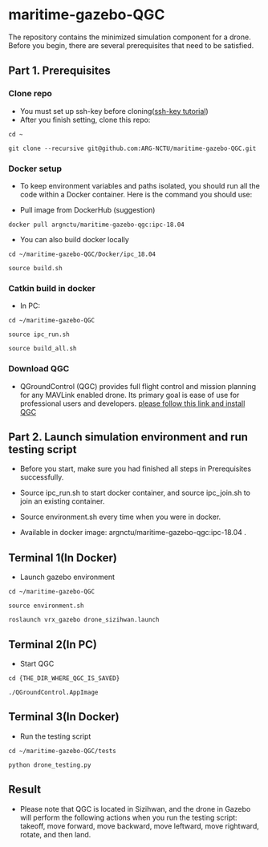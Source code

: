 # maritime-gazebo-QGC

The repository contains the minimized simulation component for a drone. Before you begin, there are several prerequisites that need to be satisfied.

## Part 1. Prerequisites

### Clone repo
* You must set up ssh-key before cloning([ssh-key tutorial](https://docs.github.com/en/authentication/connecting-to-github-with-ssh/generating-a-new-ssh-key-and-adding-it-to-the-ssh-agent))
* After you finish setting, clone this repo:
```
cd ~
```
```
git clone --recursive git@github.com:ARG-NCTU/maritime-gazebo-QGC.git
```
### Docker setup
* To keep environment variables and paths isolated, you should run all the code within a Docker container. Here is the command you should use:

*  Pull image from DockerHub (suggestion)
```
docker pull argnctu/maritime-gazebo-qgc:ipc-18.04 
```

* You can also build docker locally

```
cd ~/maritime-gazebo-QGC/Docker/ipc_18.04
```
```
source build.sh
```

### Catkin build in docker 

* In PC:
```
cd ~/maritime-gazebo-QGC
```
```
source ipc_run.sh
```
```
source build_all.sh
```

### Download QGC

* QGroundControl (QGC) provides full flight control and mission planning for any MAVLink enabled drone. Its primary goal is ease of use for professional users and developers. [please follow this link and install QGC](https://docs.qgroundcontrol.com/master/en/getting_started/download_and_install.html#ubuntu)

## Part 2. Launch simulation environment and run testing script

* Before you start, make sure you had finished all steps in Prerequisites successfully. 

* Source ipc_run.sh to start docker container, and source ipc_join.sh to join an existing container.

* Source environment.sh every time when you were in docker.

* Available in docker image: argnctu/maritime-gazebo-qgc:ipc-18.04 .


## Terminal 1(In Docker)
* Launch gazebo environment

```
cd ~/maritime-gazebo-QGC
```
```
source environment.sh
```
```
roslaunch vrx_gazebo drone_sizihwan.launch
```

## Terminal 2(In PC)
* Start QGC 

```
cd {THE_DIR_WHERE_QGC_IS_SAVED}
```
```
./QGroundControl.AppImage
```

## Terminal 3(In Docker) 
* Run the testing script
```
cd ~/maritime-gazebo-QGC/tests
```
```
python drone_testing.py
```

## Result
* Please note that QGC is located in Sizihwan, and the drone in Gazebo will perform the following actions when you run the testing script: takeoff, move forward, move backward, move leftward, move rightward, rotate, and then land.
